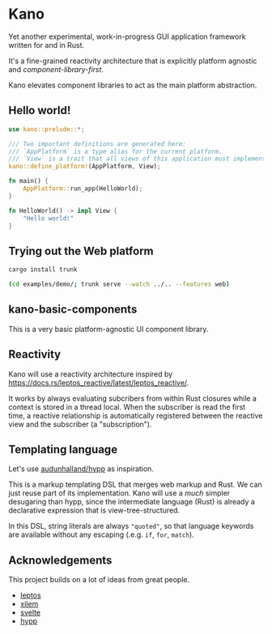 # Kano

Yet another experimental, work-in-progress GUI application framework written for and in Rust.

It's a fine-grained reactivity architecture that is explicitly platform agnostic and _component-library-first_.

Kano elevates component libraries to act as the main platform abstraction.

## Hello world!
```rust
use kano::prelude::*;

/// Two important definitions are generated here:
/// `AppPlatform` is a type alias for the current platform.
/// `View` is a trait that all views of this application must implement.
kano::define_platform!(AppPlatform, View);

fn main() {
    AppPlatform::run_app(HelloWorld);
}

fn HelloWorld() -> impl View {
    "Hello world!"
}
```

## Trying out the Web platform

```sh
cargo install trunk

(cd examples/demo/; trunk serve --watch ../.. --features web)
```

## kano-basic-components
This is a very basic platform-agnostic UI component library.

## Reactivity
Kano will use a reactivity architecture inspired by https://docs.rs/leptos_reactive/latest/leptos_reactive/.

It works by always evaluating subcribers from within Rust closures while a context is stored in a thread local.
When the subscriber is read the first time, a reactive relationship is automatically registered between the reactive view and the subscriber (a "subscription").

## Templating language
Let's use [audunhalland/hypp](https://github.com/audunhalland/hypp/blob/main/tests/compile_basic.rs) as inspiration.

This is a markup templating DSL that merges web markup and Rust.
We can just reuse part of its implementation.
Kano will use a _much_ simpler desugaring than hypp, since the intermediate language (Rust) is already a declarative expression that is view-tree-structured.

In this DSL, string literals are always `"quoted"`, so that language keywords are available without any escaping (.e.g. `if`, `for`, `match`).

## Acknowledgements
This project builds on a lot of ideas from great people.

* [leptos](https://github.com/leptos-rs/leptos)
* [xilem](https://github.com/linebender/xilem)
* [svelte](https://svelte.dev)
* [hypp](https://github.com/audunhalland/hypp)

